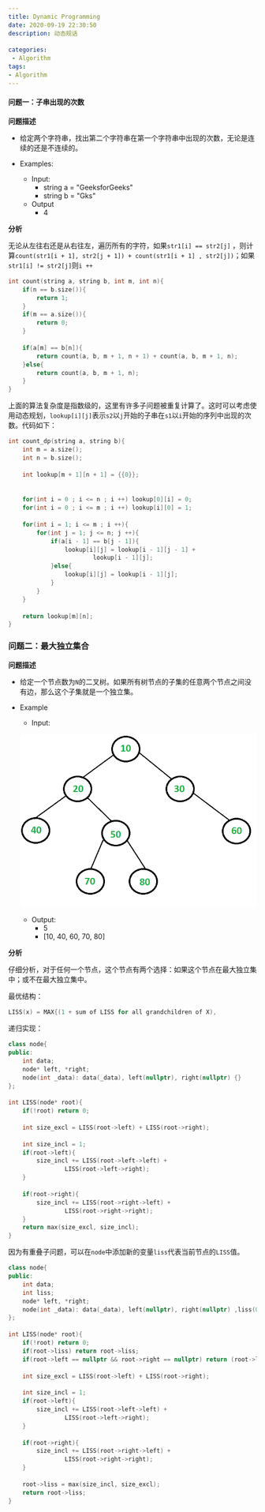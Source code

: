 ```yaml
---
title: Dynamic Programming
date: 2020-09-19 22:30:50
description: 动态规话

categories:
 - Algorithm
tags: 
- Algorithm
---
```



#### 问题一：子串出现的次数

**问题描述**

- 给定两个字符串，找出第二个字符串在第一个字符串中出现的次数，无论是连续的还是不连续的。

- Examples:
    - Input:
        - string a = "GeeksforGeeks"
        - string b = "Gks"
    - Output
        - 4


**分析**

无论从左往右还是从右往左，遍历所有的字符，如果`str1[i] == str2[j]` ，则计算`count(str1[i + 1], str2[j + 1]) + count(str1[i + 1] , str2[j])`；如果`str1[i] != str2[j]`则`i ++`


```c++
int count(string a, string b, int m, int n){
    if(n == b.size()){
        return 1;
    }
    if(m == a.size()){
        return 0;
    }

    if(a[m] == b[n]){
        return count(a, b, m + 1, n + 1) + count(a, b, m + 1, n);
    }else{
        return count(a, b, m + 1, n);
    }
}
```

上面的算法复杂度是指数级的，这里有许多子问题被重复计算了。这时可以考虑使用动态规划，`lookup[i][j]`表示`s2`以`j`开始的子串在`s1`以`i`开始的序列中出现的次数。代码如下：
```c++
int count_dp(string a, string b){
    int m = a.size();
    int n = b.size();

    int lookup[m + 1][n + 1] = {{0}};


    for(int i = 0 ; i <= n ; i ++) lookup[0][i] = 0;
    for(int i = 0 ; i <= m ; i ++) lookup[i][0] = 1;

    for(int i = 1; i <= m ; i ++){
        for(int j = 1; j <= n; j ++){
            if(a[i - 1] == b[j - 1]){
                lookup[i][j] = lookup[i - 1][j - 1] +
                        lookup[i - 1][j];
            }else{
                lookup[i][j] = lookup[i - 1][j];
            }
        }
    }

    return lookup[m][n];
}
```


### 问题二：最大独立集合
**问题描述**
- 给定一个节点数为`N`的二叉树。如果所有树节点的子集的任意两个节点之间没有边，那么这个子集就是一个独立集。


- Example
    - Input:
    
    ![img](img/LargestIndependentSet.png)

    - Output:
        - 5
        - [10, 40, 60, 70, 80]


**分析**

仔细分析，对于任何一个节点，这个节点有两个选择：如果这个节点在最大独立集中；或不在最大独立集中。

最优结构：
```c
LISS(x) = MAX{(1 + sum of LISS for all grandchildren of X),             (sum of LISS for all children of X)}
```

递归实现：
```c++
class node{
public:
    int data;
    node* left, *right;
    node(int _data): data(_data), left(nullptr), right(nullptr) {}
};

int LISS(node* root){
    if(!root) return 0;

    int size_excl = LISS(root->left) + LISS(root->right);

    int size_incl = 1;
    if(root->left){
        size_incl += LISS(root->left->left) +
                LISS(root->left->right);
    }

    if(root->right){
        size_incl += LISS(root->right->left) +
                LISS(root->right->right);
    }
    return max(size_excl, size_incl);
}
```
因为有重叠子问题，可以在`node`中添加新的变量`liss`代表当前节点的`LISS`值。

```c++
class node{
public:
    int data;
    int liss;
    node* left, *right;
    node(int _data): data(_data), left(nullptr), right(nullptr) ,liss(0){}
};

int LISS(node* root){
    if(!root) return 0;
    if(root->liss) return root->liss;
    if(root->left == nullptr && root->right == nullptr) return (root->liss = 1);

    int size_excl = LISS(root->left) + LISS(root->right);

    int size_incl = 1;
    if(root->left){
        size_incl += LISS(root->left->left) +
                LISS(root->left->right);
    }

    if(root->right){
        size_incl += LISS(root->right->left) +
                LISS(root->right->right);
    }

    root->liss = max(size_incl, size_excl);
    return root->liss;
}
```
